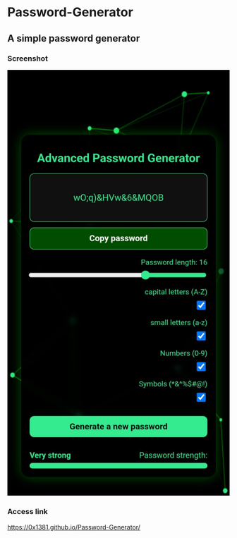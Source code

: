 # Password-Generator
## A simple password generator 
### Screenshot 
![alt](0x1381.jpg)
### Access link 
https://0x1381.github.io/Password-Generator/

